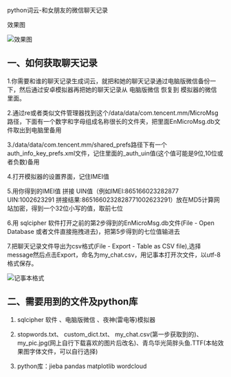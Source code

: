 python词云-和女朋友的微信聊天记录

效果图

![效果图](https://attach.52pojie.cn/forum/202004/12/170104f99494db499dcb92.png)

## 一、如何获取聊天记录
1.你需要和谁的聊天记录生成词云，就把和她的聊天记录通过电脑版微信备份一下，然后通过安卓模拟器再把她的聊天记录从 电脑版微信 恢复到 模拟器的微信 里面。

2.通过re或者类似文件管理器找到这个/data/data/com.tencent.mm/MicroMsg路径，下面有一个数字和字母组成名称很长的文件夹，把里面EnMicroMsg.db文件取出到电脑里备用
       
3./data/data/com.tencent.mm/shared_prefs路径下有一个auth_info_key_prefs.xml文件，记住里面的_auth_uin值(这个值可能是9位,10位或者负数)备用
       
4.打开模拟器的设置界面，记住IMEI值
       
5.用你得到的IMEI值 拼接 UIN值（例如IMEI:865166023282877 UIN:1002623291 拼接结果:8651660232828771002623291）放在MD5计算网站加密，得到一个32位小写的值，取前七位
       
6.用 sqlcipher 软件打开之前的第2步得到的EnMicroMsg.db文件(File - Open Database 或者文件直接拖拽进去)，把第5步得到的七位值输进去

7.把聊天记录文件导出为csv格式(File - Export - Table as CSV file),选择message然后点击Export，命名为my_chat.csv，用记事本打开次文件，以utf-8格式保存。
  
![记事本格式](https://attach.52pojie.cn/forum/202004/12/153416hdzikz8hj6yylkhi.png)
    
## 二、需要用到的文件及python库

1. sqlcipher 软件 、电脑版微信 、夜神(雷电等)模拟器

2. stopwords.txt、 custom_dict.txt、 my_chat.csv(第一步获取到的)、my_pic.jpg(网上自行下载喜欢的图片后改名)、青鸟华光简胖头鱼.TTF(本帖效果图字体文件，可以自行选择)

3. python库：jieba pandas matplotlib wordcloud
